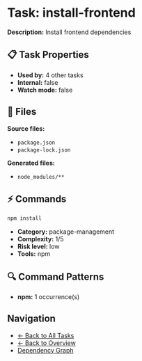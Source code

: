 # Task: install-frontend

**Description:** Install frontend dependencies

## 📋 Task Properties

- **Used by:** 4 other tasks
- **Internal:** false
- **Watch mode:** false

## 📁 Files

**Source files:**
- `package.json`
- `package-lock.json`

**Generated files:**
- `node_modules/**`

## ⚡ Commands

```bash
npm install
```

- **Category:** package-management
- **Complexity:** 1/5
- **Risk level:** low
- **Tools:** npm

## 🔍 Command Patterns

- **npm:** 1 occurrence(s)

## Navigation

- [← Back to All Tasks](../summaries/all-tasks.md)
- [← Back to Overview](../README.md)
- [Dependency Graph](dependency-graph.md)

